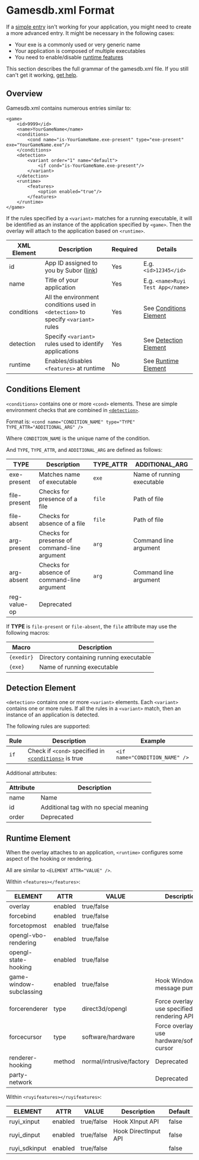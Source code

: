 # Gamesdb.xml Format

If a [simple entry](overlay.md#compatibility) isn't working for your application, you might need to create a more advanced entry.  It might be necessary in the following cases:

* Your exe is a commonly used or very generic name
* Your application is composed of multiple executables
* You need to enable/disable [runtime features](#runtime-element)

This section describes the full grammar of the gamesdb.xml file.  If you still can't get it working, [get help](support.md).

## Overview

Gamesdb.xml contains numerous entries similar to:
```
<game>
    <id>9999</id> 
    <name>YourGameName</name>
    <conditions>
        <cond name="is-YourGameName.exe-present" type="exe-present" exe="YourGameName.exe"/>
    </conditions>
    <detection>
        <variant order="1" name="default">
            <if cond="is-YourGameName.exe-present"/>
        </variant>
    </detection>
    <runtime>
        <features>
            <option enabled="true"/>
        </features>
    </runtime>
</game>
```

If the rules specified by a `<variant>` matches for a running executable, it will be identified as an instance of the application specified by `<game>`.  Then the overlay will attach to the application based on `<runtime>`.

| XML Element | Description | Required | Details
|-|-|-|-
| id | App ID assigned to you by Subor ([link](dev_onboarding.md)) | Yes | E.g. `<id>12345</id>`
| name | Title of your application | Yes | E.g. `<name>Ruyi Test App</name>`
| conditions | All the environment conditions used in `<detection>` to specify `<variant>` rules | Yes | See [Conditions Element](#conditions-element)
| detection | Specify `<variant>` rules used to identify applications | Yes | See [Detection Element](#detection-element)
| runtime | Enables/disables `<features>` at runtime | No | See [Runtime Element](#conditions-element)

## Conditions Element

`<conditions>` contains one or more `<cond>` elements.  These are simple environment checks that are combined in [`<detection>`](#detection-element).

Format is: `<cond name="CONDITION_NAME" type="TYPE" TYPE_ATTR="ADDITIONAL_ARG" />`

Where `CONDITION_NAME` is the unique name of the condition.

And `TYPE`, `TYPE_ATTR`, and `ADDITIONAL_ARG` are defined as follows:

| TYPE | Description | TYPE_ATTR | ADDITIONAL_ARG
|-|-|-|-
| exe-present | Matches name of executable | `exe` | Name of running executable
| file-present | Checks for presence of a file | `file` | Path of file
| file-absent | Checks for absence of a file | `file` | Path of file
| arg-present | Checks for presense of command-line argument | `arg` | Command line argument
| arg-absent | Checks for absence of command-line argument | `arg` | Command line argument
| reg-value-op | Deprecated | 

If __TYPE__ is `file-present` or `file-absent`, the `file` attribute may use the following macros:

| Macro | Description
|-|-
| `{exedir}` | Directory containing running executable
| `{exe}` | Name of running executable

## Detection Element

`<detection>` contains one or more `<variant>` elements.  Each `<variant>` contains one or more rules.  If all the rules in a `<variant>` match, then an instance of an application is detected.

The following rules are supported:

| Rule | Description | Example
|-|-|-
| `if` | Check if `<cond>` specified in [`<conditions>`](#conditions-element) is true | `<if name="CONDITION_NAME" />`

Additional attributes:  

| Attribute | Description
|-|-
| name | Name
| id | Additional tag with no special meaning
| order | Deprecated

## Runtime Element

When the overlay attaches to an application, `<runtime>` configures some aspect of the hooking or rendering.

All are similar to `<ELEMENT ATTR="VALUE" />`.

Within `<features></features>`:

| ELEMENT | ATTR | VALUE | Description | Default
|-|-|-|-|-
| overlay | enabled | true/false | | true
| forcebind | enabled | true/false | | false
| forcetopmost | enabled | true/false | | false
| opengl-vbo-rendering | enabled | true/false | | true
| opengl-state-hooking | enabled | true/false | | true
| game-window-subclassing | enabled | true/false | Hook Windows message pump | true
| forcerenderer | type | direct3d/opengl | Force overlay to use specified rendering API | `""`; Auto-detect
| forcecursor | type | software/hardware | Force overlay to use hardware/software cursor | `""`; Auto
| renderer-hooking | method | normal/intrusive/factory | Deprecated | normal
| party-network | | | Deprecated

Within `<ruyifeatures></ruyifeatures>`:

| ELEMENT | ATTR | VALUE | Description | Default
|-|-|-|-|-
| ruyi_xinput | enabled | true/false | Hook XInput API | false
| ruyi_dinput | enabled | true/false | Hook DirectInput API | false
| ruyi_sdkinput | enabled | true/false | | false